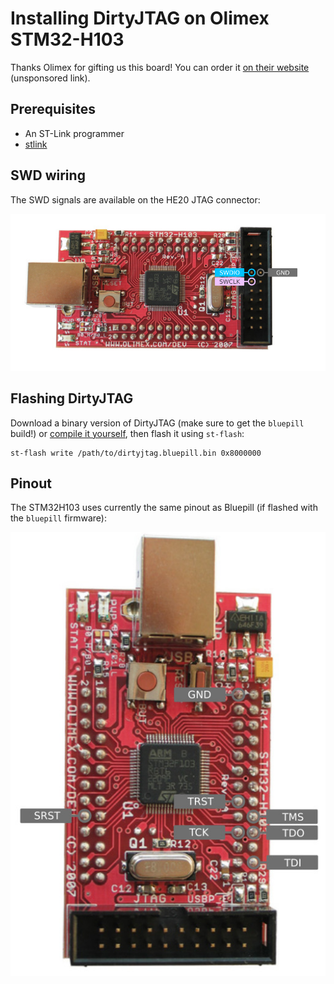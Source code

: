 # Installing DirtyJTAG on Olimex STM32-H103

Thanks Olimex for gifting us this board! You can order it [on their website](https://www.olimex.com/Products/ARM/ST/STM32-H103/) (unsponsored link).

## Prerequisites

 * An ST-Link programmer
 * [stlink](https://github.com/texane/stlink)

## SWD wiring

The SWD signals are available on the HE20 JTAG connector:

![SWD pinout on the JTAG connector of STM32H103](img/stm32h103-swd-pinout.jpg)

## Flashing DirtyJTAG

Download a binary version of DirtyJTAG (make sure to get the `bluepill` build!) or [compile it yourself](building-dirtyjtag.md), then flash it using `st-flash`:

```
st-flash write /path/to/dirtyjtag.bluepill.bin 0x8000000
```

## Pinout

The STM32H103 uses currently the same pinout as Bluepill (if flashed with the `bluepill` firmware):

![JTAG pinout of STM32H103](img/stm32h103-pinout.jpg)
